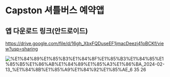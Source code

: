 # Capston 셔틀버스 예약앱
## 앱 다운로드 링크(안드로이드)

https://drive.google.com/file/d/16gh_XbxFQDuseEF1jmacDeezj41oBCKf/view?usp=sharing

![%E1%84%89%E1%85%B3%E1%84%8F%E1%85%B3%E1%84%85%E1%85%B5%E1%86%AB%E1%84%89%E1%85%A3%E1%86%BA_2024-02-13_%E1%84%8B%E1%85%A9%E1%84%92%E1%85%AE_6 35 26](https://github.com/user-attachments/assets/197b45cb-43a1-461e-b1fc-858a9a11bd17)
